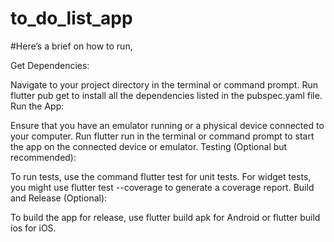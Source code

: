 # to_do_list_app


 
#Here’s a brief on how to run,

Get Dependencies:

Navigate to your project directory in the terminal or command prompt.
Run flutter pub get to install all the dependencies listed in the pubspec.yaml file.
Run the App:

Ensure that you have an emulator running or a physical device connected to your computer.
Run flutter run in the terminal or command prompt to start the app on the connected device or emulator.
Testing (Optional but recommended):

To run tests, use the command flutter test for unit tests.
For widget tests, you might use flutter test --coverage to generate a coverage report.
Build and Release (Optional):

To build the app for release, use flutter build apk for Android or flutter build ios for iOS.
